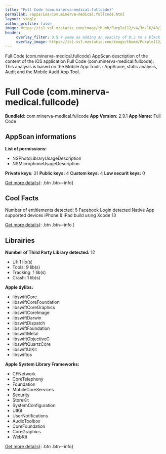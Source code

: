 ```yaml
---
title: "Full Code (com.minerva-medical.fullcode)"
permalink: /apps/ios/com.minerva-medical.fullcode.html
layout: single
author_profile: false
image: https://is1-ssl.mzstatic.com/image/thumb/Purple112/v4/3d/16/48/3d164844-e2e1-ed50-b038-9a814ca8de8a/AppIcon-0-0-1x_U007emarketing-0-0-0-7-0-0-sRGB-0-0-0-GLES2_U002c0-512MB-85-220-0-0.png/512x512bb.jpg
header: 
     overlay_filter: 0.5 # same as adding an opacity of 0.5 to a black background
     overlay_image: https://is1-ssl.mzstatic.com/image/thumb/Purple112/v4/3d/16/48/3d164844-e2e1-ed50-b038-9a814ca8de8a/AppIcon-0-0-1x_U007emarketing-0-0-0-7-0-0-sRGB-0-0-0-GLES2_U002c0-512MB-85-220-0-0.png/512x512bb.jpg
---
```

Full Code (com.minerva-medical.fullcode) AppScan description of the content of the iOS application Full Code (com.minerva-medical.fullcode). This analysis is based on the Mobile App Tools : AppScore, static analysis, Audit and the Mobile Audit App Tool.

# Full Code (com.minerva-medical.fullcode)

**BundleId:** com.minerva-medical.fullcode
**App Version:** 2.9.1
**App Name:** Full Code


## AppScan informations 

**List of permissions:** 
- NSPhotoLibraryUsageDescription
- NSMicrophoneUsageDescription
  
  
**Private keys:** 31
**Public keys:** 4
**Custom keys:** 4
**Low securit keys:** 0
  
[Get more details](/pricing.html){: .btn .btn--info}

## Cool Facts

Number of entitlements detected: 5
Facebook Login detected
Native App
supported devices iPhone & iPad
build using Xcode 13
  
[Get more details](/pricing.html){: .btn .btn--info }

## Librairies 
**Number of Third Party Library detected:** 12
- UI: 1 lib(s)
- Tools: 9 lib(s)
- Tracking: 1 lib(s)
- Crash: 1 lib(s)


**Apple dylibs:**
- libswiftCore
- libswiftCoreFoundation
- libswiftCoreGraphics
- libswiftCoreImage
- libswiftDarwin
- libswiftDispatch
- libswiftFoundation
- libswiftMetal
- libswiftObjectiveC
- libswiftQuartzCore
- libswiftUIKit
- libswiftos


**Apple System Library Frameworks:**
- CFNetwork
- CoreTelephony
- Foundation
- MobileCoreServices
- Security
- StoreKit
- SystemConfiguration
- UIKit
- UserNotifications
- AudioToolbox
- CoreFoundation
- CoreGraphics
- WebKit


  
[Get more details](/pricing.html){: .btn .btn--info}

